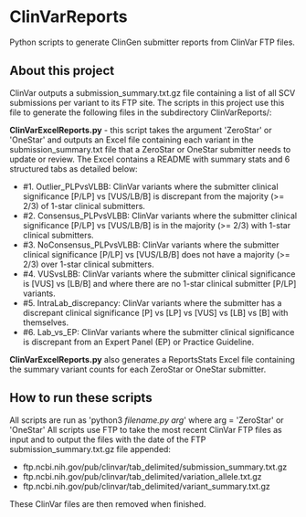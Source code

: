 # ClinVarReports
Python scripts to generate ClinGen submitter reports from ClinVar FTP files.

## About this project
ClinVar outputs a submission_summary.txt.gz file containing a list of all SCV submissions per variant to its FTP site.
The scripts in this project use this file to generate the following files in the subdirectory ClinVarReports/:

**ClinVarExcelReports.py** - this script takes the argument 'ZeroStar' or 'OneStar' and outputs an Excel file containing each variant in the submission_summary.txt file that a ZeroStar or OneStar submitter needs to update or review. The Excel contains a README with summary stats and 6 structured tabs as detailed below:
  * \#1. Outlier_PLPvsVLBB: ClinVar variants where the submitter clinical significance [P/LP] vs [VUS/LB/B] is discrepant from the majority (>= 2/3) of 1-star clinical submitters.
  * \#2. Consensus_PLPvsVLBB: ClinVar variants where the submitter clinical significance [P/LP] vs [VUS/LB/B] is in the majority (>= 2/3) with 1-star clinical submitters.
  * \#3. NoConsensus_PLPvsVLBB: ClinVar variants where the submitter clinical significance [P/LP] vs [VUS/LB/B] does not have a majority (>= 2/3) over 1-star clinical submitters.
  * \#4. VUSvsLBB: ClinVar variants where the submitter clinical significance is [VUS] vs [LB/B] and where there are no 1-star clinical submitter [P/LP] variants.
  * \#5. IntraLab_discrepancy: ClinVar variants where the submitter has a discrepant clinical significance [P] vs [LP] vs [VUS] vs [LB] vs [B] with themselves.
  * \#6. Lab_vs_EP: ClinVar variants where the submitter clinical significance is discrepant from an Expert Panel (EP) or Practice Guideline.

**ClinVarExcelReports.py** also generates a ReportsStats Excel file containing the summary variant counts for each ZeroStar or OneStar submitter.

## How to run these scripts
All scripts are run as 'python3 *filename.py* *arg*' where arg = 'ZeroStar' or 'OneStar'
All scripts use FTP to take the most recent ClinVar FTP files as input and to output the files with the date of the FTP submission_summary.txt.gz file appended:

  * ftp.ncbi.nih.gov/pub/clinvar/tab_delimited/submission_summary.txt.gz
  * ftp.ncbi.nih.gov/pub/clinvar/tab_delimited/variation_allele.txt.gz
  * ftp.ncbi.nih.gov/pub/clinvar/tab_delimited/variant_summary.txt.gz

These ClinVar files are then removed when finished.
